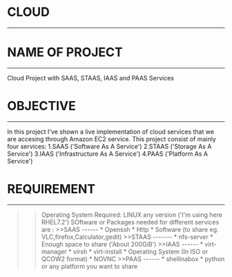 # CLOUD
-------
# NAME OF PROJECT
-----------------
Cloud Project with SAAS, STAAS, IAAS and PAAS Services

# OBJECTIVE
-----------
In this project I've shown a live implementation of cloud services that we are accesing through Amazon EC2 service.
This project consist of mainly four services:
            1.SAAS ('Software As A Service')
            2.STAAS ('Storage As A Service')
            3.IAAS ('Infrastructure As A Service')
            4.PAAS ('Platform As A Service')

# REQUIREMENT
-------------
>>Operating System Required:
                  LINUX any version ('I'm using here RHEL7.2')
>>SOftware or Packages needed for different services are :
                  >>SAAS
                  ------
                      * Openssh
                      * Http
                      * Software (to share eg. VLC,firefox,Calculator,gedit)
                  >>STAAS
                  -------
                      * nfs-server
                      * Enough space to share ('About 200GiB')
                  >>IAAS
                  ------
                      * virt-manager
                      * virsh
                      * virt-install
                      * Operating System (In ISO or QCOW2 format)
                      * NOVNC
                  >>PAAS
                  ------
                      * shellinabox
                      * python or any platform you want to share

